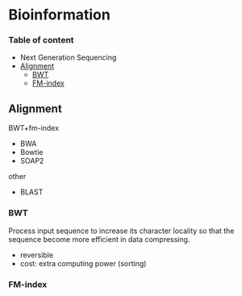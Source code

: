 Bioinformation
===

### Table of content
- Next Generation Sequencing
- [Alignment](#align)
    - [BWT](#bwt)
    - [FM-index](#fm-index)

## <a name="align"></a> Alignment
BWT+fm-index
- BWA
- Bowtie
- SOAP2

other
- BLAST

### <a name="bwt"></a> BWT
Process input sequence to increase its character locality so that 
the sequence become more efficient in data compressing.
- reversible
- cost: extra computing power (sorting)

### <a name="fm-index"></a> FM-index
